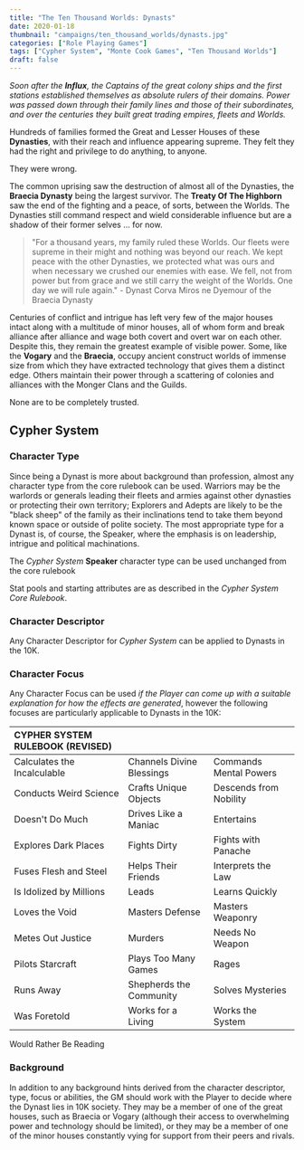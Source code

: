 ```yaml
---
title: "The Ten Thousand Worlds: Dynasts"
date: 2020-01-18
thumbnail: "campaigns/ten_thousand_worlds/dynasts.jpg"
categories: ["Role Playing Games"]
tags: ["Cypher System", "Monte Cook Games", "Ten Thousand Worlds"]
draft: false
---
```


_Soon after the **Influx**, the Captains of the great colony ships and the first stations established themselves as absolute rulers of their domains. Power was passed down through their family lines and those of their subordinates, and over the centuries they built great trading empires, fleets and Worlds._

Hundreds of families formed the Great and Lesser Houses of these **Dynasties**, with their reach and influence appearing supreme. They felt they had the right and privilege to do anything, to anyone.

They were wrong.

The common uprising saw the destruction of almost all of the Dynasties, the **Braecia Dynasty** being the largest survivor. The **Treaty Of The Highborn** saw the end of the fighting and a peace, of sorts, between the Worlds. The Dynasties still command respect and wield considerable influence but are a shadow of their former selves ... for now.  

>"For a thousand years, my family ruled these Worlds. Our fleets were supreme in their might and nothing was beyond our reach. We kept peace with the other Dynasties, we protected what was ours and when necessary we crushed our enemies with ease. We fell, not from power but from grace and we still carry the weight of the Worlds. One day we will rule again." - Dynast Corva Miros ne Dyemour of the Braecia Dynasty

Centuries of conflict and intrigue has left very few of the major houses intact along with a multitude of minor houses, all of whom form and break alliance after alliance and wage both covert and overt war on each other. Despite this, they remain the greatest example of visible power. Some, like the **Vogary** and the **Braecia**, occupy ancient construct worlds of immense size from which they have extracted technology that gives them a distinct edge. Others maintain their power through a scattering of colonies and alliances with the Monger Clans and the Guilds.

None are to be completely trusted.

## Cypher System

### Character Type

Since being a Dynast is more about background than profession, almost any character type from the core rulebook can be used. Warriors may be the warlords or generals leading their fleets and armies against other dynasties or protecting their own territory; Explorers and Adepts are likely to be the "black sheep" of the family as their inclinations tend to take them beyond known space or outside of polite society. The most appropriate type for a Dynast is, of course, the Speaker, where the emphasis is on leadership, intrigue and political machinations.

The *Cypher System* **Speaker** character type can be used unchanged from the core rulebook

Stat pools and starting attributes are as described in the *Cypher System Core Rulebook*.

### Character Descriptor

Any Character Descriptor for *Cypher System* can be applied to Dynasts in the 10K.

### Character Focus

Any Character Focus can be used *if the Player can come up with a suitable explanation for how the effects are generated*, however the following focuses are particularly applicable to Dynasts in the 10K:

| **CYPHER SYSTEM RULEBOOK (REVISED)**|||
|:--|:--|:--|
Calculates the Incalculable|Channels Divine Blessings|Commands Mental Powers
Conducts Weird Science|Crafts Unique Objects|Descends from Nobility
Doesn't Do Much|Drives Like a Maniac|Entertains
Explores Dark Places|Fights Dirty|Fights with Panache
Fuses Flesh and Steel|Helps Their Friends|Interprets the Law
Is Idolized by Millions|Leads|Learns Quickly
Loves the Void|Masters Defense|Masters Weaponry
Metes Out Justice|Murders|Needs No Weapon
Pilots Starcraft|Plays Too Many Games|Rages
Runs Away|Shepherds the Community|Solves Mysteries
Was Foretold|Works for a Living|Works the System
Would Rather Be Reading

### Background

In addition to any background hints derived from the character descriptor, type, focus or abilities, the GM should work with the Player to decide where the Dynast lies in 10K society. They may be a member of one of the great houses, such as Braecia or Vogary (although their access to overwhelming power and technology should be limited), or they may be a member of one of the minor houses constantly vying for support from their peers and rivals.